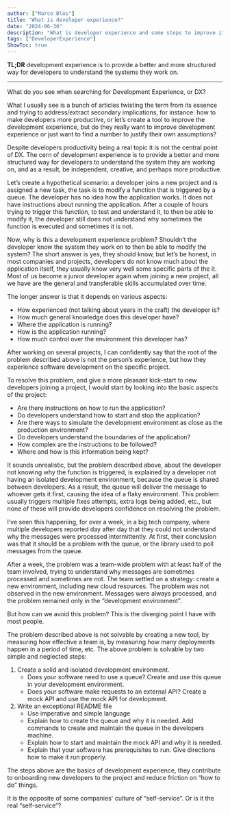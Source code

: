 ```yaml
---
author: ["Marco Blos"]
title: "What is developer experience?"
date: "2024-06-30"
description: "What is developer experience and some steps to improve it."
tags: ["DeveloperExperience"]
ShowToc: true
---
```


**TL;DR** development experience is to provide a better and more structured way for developers to understand the systems they work on.

---

What do you see when searching for Development Experience, or DX?

What I usually see is a bunch of articles twisting the term from its essence and trying to address/extract secondary implications, for instance: how to make developers more productive, or let’s create a tool to improve the development experience, but do they really want to improve development experience or just want to find a number to justify their own assumptions?

Despite developers productivity being a real topic it is not the central point of DX. The cern of development experience is to provide a better and more structured way for developers to understand the system they are working on, and as a result, be independent, creative, and perhaps more productive.

Let’s create a hypothetical scenario: a developer joins a new project and is assigned a new task, the task is to modify a function that is triggered by a queue. The developer has no idea how the application works. It does not have instructions about running the application. After a couple of hours trying to trigger this function, to test and understand it, to then be able to modify it, the developer still does not understand why sometimes the function is executed and sometimes it is not.

Now, why is this a development experience problem? Shouldn’t the developer know the system they work on to then be able to modify the system? The short answer is yes, they should know, but let’s be honest, in most companies and projects, developers do not know much about the application itself, they usually know very well some specific parts of the it. Most of us become a junior developer again when joining a new project, all we have are the general and transferable skills accumulated over time.

The longer answer is that it depends on various aspects:

- How experienced (not talking about years in the craft) the developer is?
- How much general knowledge does this developer have?
- Where the application is running?
- How is the application running?
- How much control over the environment this developer has?

After working on several projects, I can confidently say that the root of the problem described above is not the person’s experience, but how they experience software development on the specific project.

To resolve this problem, and give a more pleasant kick-start to new developers joining a project, I would start by looking into the basic aspects of the project:

- Are there instructions on how to run the application?
- Do developers understand how to start and stop the application?
- Are there ways to simulate the development environment as close as the production environment?
- Do developers understand the boundaries of the application?
- How complex are the instructions to be followed?
- Where and how is this information being kept?

It sounds unrealistic, but the problem described above, about the developer not knowing why the function is triggered, is explained by a developer not having an isolated development environment, because the queue is shared between developers. As a result, the queue will deliver the message to whoever gets it first, causing the idea of a flaky environment. This problem usually triggers multiple fixes attempts, extra logs being added, etc., but none of these will provide developers confidence on resolving the problem.

I’ve seen this happening, for over a week, in a big tech company, where multiple developers reported day after day that they could not understand why the messages were processed intermittently. At first, their conclusion was that it should be a problem with the queue, or the library used to poll messages from the queue.

After a week, the problem was a team-wide problem with at least half of the team involved, trying to understand why messages are sometimes processed and sometimes are not. The team settled on a strategy: create a new environment, including new cloud resources. The problem was not observed in the new environment. Messages were always processed, and the problem remained only in the “development environment”.

But how can we avoid this problem? This is the diverging point I have with most people.

The problem described above is not solvable by creating a new tool, by measuring how effective a team is, by measuring how many deployments happen in a period of time, etc. The above problem is solvable by two simple and neglected steps:

1. Create a solid and isolated development environment.
    - Does your software need to use a queue? Create and use this queue in your development environment.
    - Does your software make requests to an external API? Create a mock API and use the mock API for development.
2. Write an exceptional README file
    - Use imperative and simple language
    - Explain how to create the queue and why it is needed. Add commands to create and maintain the queue in the developers machine.
    - Explain how to start and maintain the mock API and why it is needed.
    - Explain that your software has prerequisites to run. Give directions how to make it run properly.

The steps above are the basics of development experience, they contribute to onboarding new developers to the project and reduce friction on “how to do” things.

It is the opposite of some companies' culture of “self-service”. Or is it the real “self-service”?
